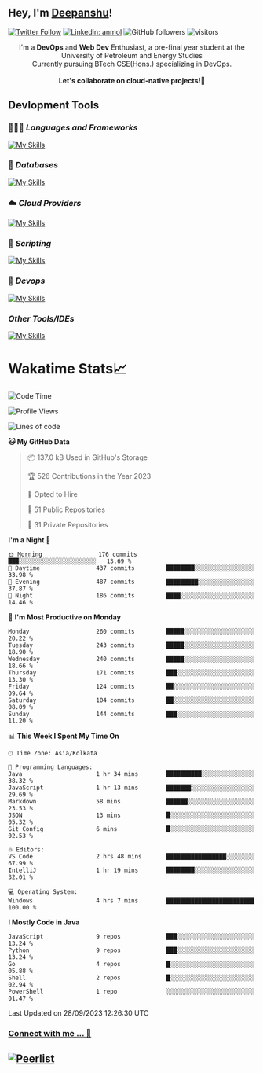 ## Hey, I'm [Deepanshu](https://bio.link/deepanshgk)!

[![Twitter Follow](https://img.shields.io/twitter/follow/deepanshuurawat?label=Follow)](https://twitter.com/intent/follow?screen_name=deepanshuurawat)
[![Linkedin: anmol](https://img.shields.io/badge/-deepanshu-blue?style=flat-square&logo=Linkedin&logoColor=white&link=https://www.linkedin.com/in/deepanshu-rawat6/)](https://www.linkedin.com/in/deepanshu-rawat6/)
![GitHub followers](https://img.shields.io/github/followers/deepanshu-rawat6?label=Follow&style=social)
![visitors](https://visitor-badge.laobi.icu/badge?page_id=deepanshu-rawat6.deepanshu-rawat6)


<div align="center">
I'm a <b>DevOps</b> and <b>Web Dev</b> Enthusiast, a pre-final year student at the University of Petroleum and Energy Studies <br> Currently pursuing BTech CSE(Hons.) specializing in DevOps.
</div>

<br>

<div align="center">
 <b>Let's collaborate on cloud-native projects!🚀</b>
</div>

## **Devlopment Tools**

### 🧑🏻‍💻 *Languages and Frameworks*
[![My Skills](https://skillicons.dev/icons?i=go,java,py,flask,js,nodejs,express,html,css&theme=dark)](https://skillicons.dev)

### 🛅 *Databases*
[![My Skills](https://skillicons.dev/icons?i=mysql,mongodb,postgres&theme=dark)](https://skillicons.dev)

### ☁️ *Cloud Providers*
[![My Skills](https://skillicons.dev/icons?i=aws,gcp,netlify&theme=dark)](https://skillicons.dev)

### 📜 *Scripting*
[![My Skills](https://skillicons.dev/icons?i=bash&theme=dark)](https://skillicons.dev)

### 👀 *Devops*
[![My Skills](https://skillicons.dev/icons?i=docker,kubernetes,githubactions,jenkins,grafana,prometheus&theme=dark)](https://skillicons.dev)

### *Other Tools/IDEs*
[![My Skills](https://skillicons.dev/icons?i=git,github,vscode,idea,maven&theme=dark)](https://skillicons.dev)

# Wakatime Stats📈

<!--START_SECTION:waka-->
![Code Time](http://img.shields.io/badge/Code%20Time-39%20hrs%2018%20mins-blue)

![Profile Views](http://img.shields.io/badge/Profile%20Views-11-blue)

![Lines of code](https://img.shields.io/badge/From%20Hello%20World%20I%27ve%20Written-1.2%20million%20lines%20of%20code-blue)

**🐱 My GitHub Data** 

> 📦 137.0 kB Used in GitHub's Storage 
 > 
> 🏆 526 Contributions in the Year 2023
 > 
> 💼 Opted to Hire
 > 
> 📜 51 Public Repositories 
 > 
> 🔑 31 Private Repositories 
 > 
**I'm a Night 🦉** 

```text
🌞 Morning                176 commits         ███░░░░░░░░░░░░░░░░░░░░░░   13.69 % 
🌆 Daytime                437 commits         ████████░░░░░░░░░░░░░░░░░   33.98 % 
🌃 Evening                487 commits         █████████░░░░░░░░░░░░░░░░   37.87 % 
🌙 Night                  186 commits         ████░░░░░░░░░░░░░░░░░░░░░   14.46 % 
```
📅 **I'm Most Productive on Monday** 

```text
Monday                   260 commits         █████░░░░░░░░░░░░░░░░░░░░   20.22 % 
Tuesday                  243 commits         █████░░░░░░░░░░░░░░░░░░░░   18.90 % 
Wednesday                240 commits         █████░░░░░░░░░░░░░░░░░░░░   18.66 % 
Thursday                 171 commits         ███░░░░░░░░░░░░░░░░░░░░░░   13.30 % 
Friday                   124 commits         ██░░░░░░░░░░░░░░░░░░░░░░░   09.64 % 
Saturday                 104 commits         ██░░░░░░░░░░░░░░░░░░░░░░░   08.09 % 
Sunday                   144 commits         ███░░░░░░░░░░░░░░░░░░░░░░   11.20 % 
```


📊 **This Week I Spent My Time On** 

```text
🕑︎ Time Zone: Asia/Kolkata

💬 Programming Languages: 
Java                     1 hr 34 mins        ██████████░░░░░░░░░░░░░░░   38.32 % 
JavaScript               1 hr 13 mins        ███████░░░░░░░░░░░░░░░░░░   29.69 % 
Markdown                 58 mins             ██████░░░░░░░░░░░░░░░░░░░   23.53 % 
JSON                     13 mins             █░░░░░░░░░░░░░░░░░░░░░░░░   05.32 % 
Git Config               6 mins              █░░░░░░░░░░░░░░░░░░░░░░░░   02.53 % 

🔥 Editors: 
VS Code                  2 hrs 48 mins       █████████████████░░░░░░░░   67.99 % 
IntelliJ                 1 hr 19 mins        ████████░░░░░░░░░░░░░░░░░   32.01 % 

💻 Operating System: 
Windows                  4 hrs 7 mins        █████████████████████████   100.00 % 
```

**I Mostly Code in Java** 

```text
JavaScript               9 repos             ███░░░░░░░░░░░░░░░░░░░░░░   13.24 % 
Python                   9 repos             ███░░░░░░░░░░░░░░░░░░░░░░   13.24 % 
Go                       4 repos             █░░░░░░░░░░░░░░░░░░░░░░░░   05.88 % 
Shell                    2 repos             █░░░░░░░░░░░░░░░░░░░░░░░░   02.94 % 
PowerShell               1 repo              ░░░░░░░░░░░░░░░░░░░░░░░░░   01.47 % 
```




 Last Updated on 28/09/2023 12:26:30 UTC
<!--END_SECTION:waka-->



### [Connect with me ... 💬](https://bio.link/deepanshgk) 
[![Peerlist](https://github-readme-badge.peerlist.io/api/deepanshurawat6?style=social)](https://peerlist.io/deepanshurawat6) 
---

<!--- 
![Snake animation](https://github.com/deepanshu-rawat6/deepanshu-rawat6/blob/output/github-contribution-grid-snake.svg)
---
--->

<!--- 
[![@deepanshurawat6's Holopin board](https://holopin.io/api/user/board?user=deepanshurawat6)](https://holopin.io/@deepanshurawat6)
---
--->
